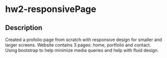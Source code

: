 # hw2-responsivePage

## Description
Created a profolio page from scratch with responsive design for smaller and larger screens. Website contains 3 pages: home, portfolio and contact. Using bootstrap to help minimize media queries and help with fluid design.
